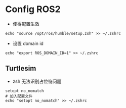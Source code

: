 # Config ROS2


- 使得配置生效

```shell
echo "source /opt/ros/humble/setup.zsh" >> ~/.zshrc
```

- 设置 domain id

```shell
echo "export ROS_DOMAIN_ID=1" >> ~/.zshrc
```

## Turtlesim 

- zsh 无法识别占位符问题


```shell
setopt no_nomatch
# 加入配置文件
echo "setopt no_nomatch" >> ~/.zshrc
```